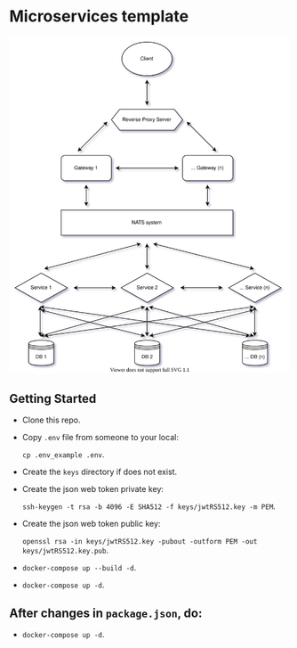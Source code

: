# Microservices template

![architecture.svg](./arts/architecture.svg)

## Getting Started

- Clone this repo.
- Copy `.env` file from someone to your local:

  `cp .env_example .env`.

- Create the `keys` directory if does not exist.
- Create the json web token private key:

  `ssh-keygen -t rsa -b 4096 -E SHA512 -f keys/jwtRS512.key -m PEM`.

- Create the json web token public key:

  `openssl rsa -in keys/jwtRS512.key -pubout -outform PEM -out keys/jwtRS512.key.pub`.

- `docker-compose up --build -d`.
- `docker-compose up -d`.

## After changes in `package.json`, do:

- `docker-compose up -d`.

